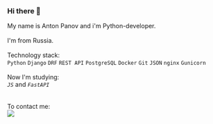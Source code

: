 ### Hi there 👋

My name is Anton Panov and i'm Python-developer.<br />
<br />
I'm from Russia.<br />
<br />
Technology stack:<br />
`Python` `Django` `DRF` `REST API` `PostgreSQL` `Docker` `Git` `JSON` `nginx` `Gunicorn`<br />
<br />
Now I'm studying:<br />
*`JS`* and *`FastAPI`* <br />
<br />
<br />
To contact me:<br />
[<img src="https://img.shields.io/badge/Telegram-37814A?style=for-the-badge&logo=Telegram&logoColor=white"/> ](https://t.me/APAnov_IBU70)

